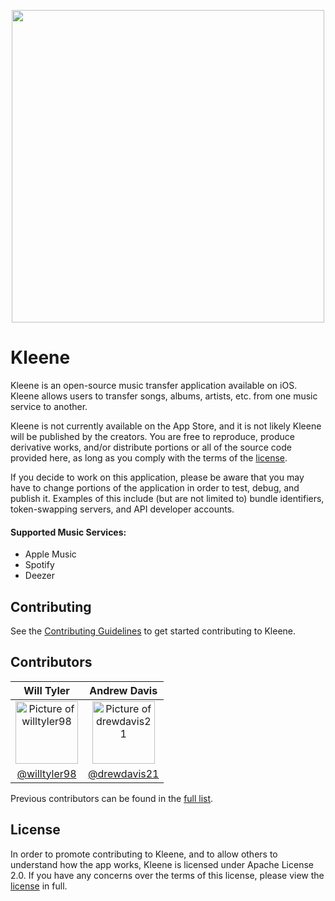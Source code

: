 <p align="center">
  <img src="https://drive.google.com/uc?export=view&id=1FZzsre0hogkTCJ9-pfblxih_ujPiCurz" width="500px"/>
</p>

# Kleene
Kleene is an open-source music transfer application available on iOS. Kleene allows users to transfer songs, albums, artists, etc. from one music service to another.

Kleene is not currently available on the App Store, and it is not likely Kleene will be published by the creators. You are free to reproduce, produce derivative works, and/or distribute portions or all of the source code provided here, as long as you comply with the terms of the [license](LICENSE).

If you decide to work on this application, please be aware that you may have to change portions of the application in order to test, debug, and publish it. Examples of this include (but are not limited to) bundle identifiers, token-swapping servers, and API developer accounts.

#### Supported Music Services:
- Apple Music
- Spotify
- Deezer

## Contributing
See the [Contributing Guidelines](docs/CONTRIBUTING.md) to get started contributing to Kleene.

## Contributors
| Will Tyler | Andrew Davis |
|:----------:|:------------:|
| <a href="https://github.com/willtyler98"><img src="https://avatars3.githubusercontent.com/u/23530045" width="100px" alt="Picture of willtyler98"/></a> | <a href="https://github.com/drewdavis21"><img src="https://avatars2.githubusercontent.com/u/9686215" width="100px" alt="Picture of drewdavis21"/></a> |
| [@willtyler98](https://github.com/willtyler98) | [@drewdavis21](https://github.com/drewdavis21) |

Previous contributors can be found in the [full list](docs/CONTRIBUTORS.md).

## License
In order to promote contributing to Kleene, and to allow others to understand how the app works, Kleene is licensed under Apache License 2.0. If you have any concerns over the terms of this license, please view the [license](LICENSE) in full.
